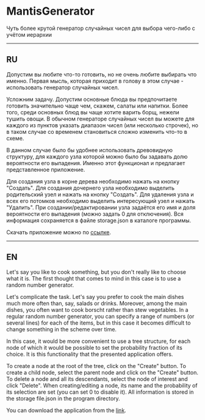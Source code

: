 # MantisGenerator
Чуть более крутой генератор случайных чисел для выбора чего-либо с учётом иерархии

----

## RU

Допустим вы любите что-то готовить, но не очень любите выбирать что именно. Первая мысль, которая приходит в голову в этом случае - использовать генератор случайных чисел.

Усложним задачу. Допустим основные блюда вы предпочитаете готовить значительно чаще чем, скажем, салаты или напитки. Более того, среди основных блюд  вы чаще хотите варить борщ, нежели тушить овощи. В обычном генераторе случайных чисел вы можете для каждого из пунктов указать диапазон чисел (или несколько строчек), но в таком случае со временем становиться сложно изменить что-то в схеме.

В данном случае было бы удобнее использовать древовидную структуру, для каждого узла которой можно было бы задавать долю вероятности его выпадения. Именно этот функционал и предлагает представленное приложение.

Для создания узла в корне дерева необходимо нажать на кнопку "Создать". Для создания дочернего узла необходимо выделить родительский узел и нажать на кнопку "Создать". Для удаления узла и всех его потомков необходимо выделить интересующий узел и нажать "Удалить". При создании/редактировании узла задаётся его имя и доля вероятности его выпадения (можно задать 0 для отключения). Вся информация сохраняется в файле storage.json в каталоге программы.

Скачать приложение можно по [ссылке](https://disk.yandex.ru/d/WPVKl2FdgsYT-g).

----

## EN

Let's say you like to cook something, but you don't really like to choose what it is. The first thought that comes to mind in this case is to use a random number generator.

Let's complicate the task. Let's say you prefer to cook the main dishes much more often than, say, salads or drinks. Moreover, among the main dishes, you often want to cook borscht rather than stew vegetables. In a regular random number generator, you can specify a range of numbers (or several lines) for each of the items, but in this case it becomes difficult to change something in the scheme over time.

In this case, it would be more convenient to use a tree structure, for each node of which it would be possible to set the probability fraction of its choice. It is this functionality that the presented application offers.

To create a node at the root of the tree, click on the "Create" button. To create a child node, select the parent node and click on the "Create" button. To delete a node and all its descendants, select the node of interest and click "Delete". When creating/editing a node, its name and the probability of its selection are set (you can set 0 to disable it). All information is stored in the storage file.json in the program directory.

You can download the application from the [link](https://disk.yandex.ru/d/WPVKl2FdgsYT-g).
